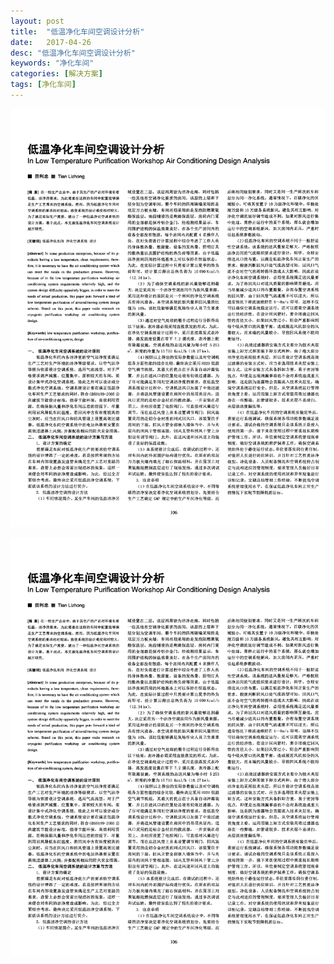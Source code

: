 ```yaml
---
layout: post
title:  "低温净化车间空调设计分析"
date:   2017-04-26
desc: "低温净化车间空调设计分析"
keywords: "净化车间"
categories: [解决方案]
tags: [净化车间]
---
```


![](/static/img/2017/04/2604.png)

![](/static/img/2017/04/2604.png)
